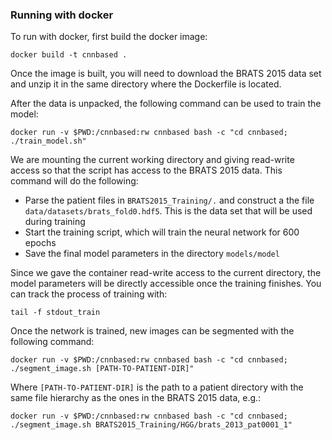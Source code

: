 ### Running with docker

To run with docker, first build the docker image:

```
docker build -t cnnbased .
```

Once the image is built, you will need to download the BRATS 2015 data set and unzip it in the same directory where the Dockerfile is located.

After the data is unpacked, the following command can be used to train the model:

```
docker run -v $PWD:/cnnbased:rw cnnbased bash -c "cd cnnbased; ./train_model.sh"
```

We are mounting the current working directory and giving read-write access so that the script has access to the BRATS 2015 data. This command will do the following:

* Parse the patient files in `BRATS2015_Training/.` and construct a the file `data/datasets/brats_fold0.hdf5`. This is the data set that will be used during training
* Start the training script, which will train the neural network for 600 epochs
* Save the final model parameters in the directory `models/model`

Since we gave the container read-write access to the current directory, the model parameters will be directly accessible once the training finishes. You can track the process of training with:

```
tail -f stdout_train
```

Once the network is trained, new images can be segmented with the following command:

```
docker run -v $PWD:/cnnbased:rw cnnbased bash -c "cd cnnbased; ./segment_image.sh [PATH-TO-PATIENT-DIR]"
```

Where `[PATH-TO-PATIENT-DIR]` is the path to a patient directory with the same file hierarchy as the ones in the BRATS 2015 data, e.g.:

```
docker run -v $PWD:/cnnbased:rw cnnbased bash -c "cd cnnbased; ./segment_image.sh BRATS2015_Training/HGG/brats_2013_pat0001_1"
```

